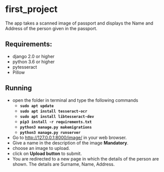 # first_project
The app takes a scanned image of passport and displays the Name and Address of the person given in the passport.

## Requirements:
- django 2.0 or higher
- python 3.6 or higher
- pytesseract
- Pillow

## Running
- open the folder in terminal and type the following commands
  - **`sudo apt update`**
  - **`sudo apt install tesseract-ocr`**
  - **`sudo apt install libtesseract-dev`**
  - **`pip3 install -r requirements.txt`**
  - **`python3 manage.py makemigrations`**
  - **`python3 manage.py runserver`**
- Go to http://127.0.0.1:8000/image/ in your web browser.  
- Give a name in the description of the image **Mandatory**.  
- choose an image to upload.  
- click on **Upload button** to submit.  
- You are redirected to a new page in which the details of the person are shown. The details are Surname, Name, Address.
